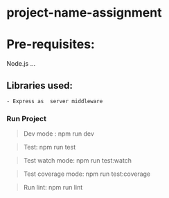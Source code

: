 # project-name-assignment

# Pre-requisites:

Node.js
...

## Libraries used:

    - Express as  server middleware

### Run Project

> Dev mode : npm run dev

> Test: npm run test

> Test watch mode: npm run test:watch

> Test coverage mode: npm run test:coverage

> Run lint: npm run lint

